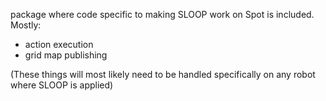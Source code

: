 package where code specific to making SLOOP work on Spot is included.
Mostly:
- action execution
- grid map publishing

(These things will most likely need to be handled specifically on any robot where SLOOP is applied)
